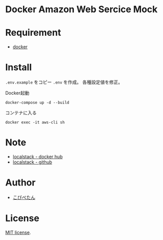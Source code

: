 # Docker Amazon Web Sercice Mock

# Requirement
* [docker](https://www.docker.com/)

# Install
`.env.example` をコピー `.env` を作成。
各種設定値を修正。

Docker起動
```
docker-compose up -d --build
```

コンテナに入る
```
docker exec -it aws-cli sh
```

# Note
* [localstack - docker hub](https://hub.docker.com/r/localstack/localstack)
* [localstack - github](https://github.com/localstack/localstack)

# Author
* [こぴぺたん](https://twitter.com/c_a_p_engineer)

# License
[MIT license](https://en.wikipedia.org/wiki/MIT_License).
